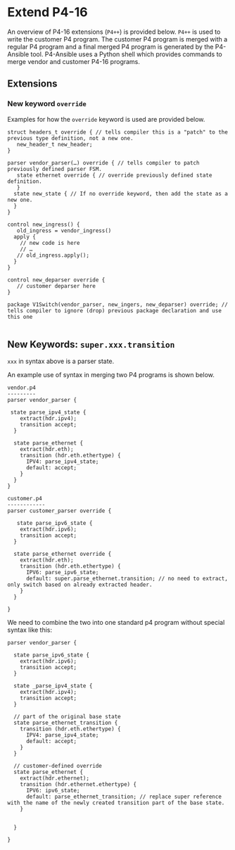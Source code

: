 # Extend P4-16

An overview of P4-16 extensions (`P4++`) is provided below.  `P4++` is used to write the customer P4 program.  The customer P4 program is merged with a regular P4 program and a final merged P4 program is generated by the P4-Ansible tool.  P4-Ansible uses a Python shell which provides commands to merge vendor and customer P4-16 programs.

## Extensions

### New keyword `override`
Examples for how the `override` keyword is used are provided below.

```p4
struct headers_t override { // tells compiler this is a "patch" to the previous type definition, not a new one.
   new_header_t new_header;
}

parser vendor_parser(…) override { // tells compiler to patch previously defined parser FSM.
   state ethernet override { // override previously defined state definition.
   }
  state new_state { // If no override keyword, then add the state as a new one.
  }
}

control new_ingress() {
   old_ingress = vendor_ingress()
  apply {
    // new code is here
    // …
   // old_ingress.apply();
  }
}

control new_deparser override {
   // customer deparser here
}

package V1Switch(vendor_parser, new_ingers, new_deparser) override; // tells compiler to ignore (drop) previous package declaration and use this one
	
```
## New Keywords: `super.xxx.transition`
`xxx` in syntax above is a parser state.

An example use of syntax in merging two P4 programs is shown below.

```p4
vendor.p4
---------
parser vendor_parser {

 state parse_ipv4_state {
    extract(hdr.ipv4);
    transition accept;
  }

  state parse_ethernet {
    extract(hdr.eth);
    transition (hdr.eth.ethertype) {
      IPV4: parse_ipv4_state;
      default: accept;
    }
  }
}
```

```p4
customer.p4
------------
parser customer_parser override {

   state parse_ipv6_state {
    extract(hdr.ipv6);
    transition accept;
  }

  state parse_ethernet override {
    extract(hdr.eth);
    transition (hdr.eth.ethertype) {
      IPV6: parse_ipv6_state;
      default: super.parse_ethernet.transition; // no need to extract, only switch based on already extracted header.
    }
  }

}
```

We need to combine the two into one standard p4 program without special syntax like this:

```p4
parser vendor_parser { 

  state parse_ipv6_state {
    extract(hdr.ipv6);
    transition accept;
  }

  state _parse_ipv4_state {
    extract(hdr.ipv4);
    transition accept;
  }

  // part of the original base state
  state parse_ethernet_transition {
    transition (hdr.eth.ethertype) {
      IPV4: parse_ipv4_state;
      default: accept;
    }
  }

  // customer-defined override
  state parse_ethernet {
    extract(hdr.ethernet);
    transition (hdr.ethernet.ethertype) {
      IPV6: ipv6_state;
      default: parse_ethernet_transition; // replace super reference with the name of the newly created transition part of the base state.
    }


  }

}
```

